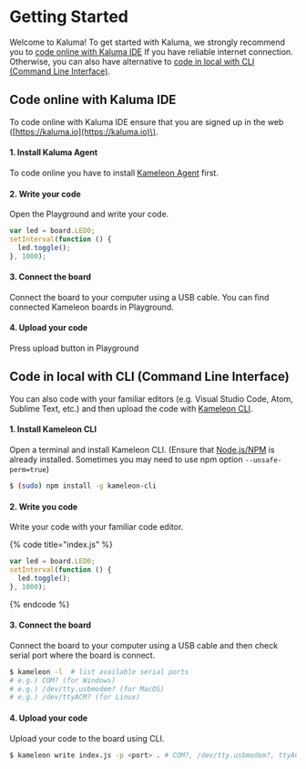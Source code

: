 # Getting Started

Welcome to Kaluma! To get started with Kaluma, we strongly recommend you to [code online with Kaluma IDE](getting_started.md#code-online-with-kameleon-ide) If you have reliable internet connection. Otherwise, you can also have alternative to [code in local with CLI \(Command Line Interface\)](getting_started.md#code-in-local-with-cli-command-line-interface).

## Code online with Kaluma IDE

To code online with Kaluma IDE ensure that you are signed up in the web \([https://kaluma.io](https://kaluma.io)\).

#### 1. Install Kaluma Agent

To code online you have to install [Kameleon Agent](https://kameleon.io/agent) first.

#### 2. Write your code

Open the Playground and write your code.

```javascript
var led = board.LED0;
setInterval(function () {
  led.toggle();
}, 1000);
```

#### 3. Connect the board

Connect the board to your computer using a USB cable. You can find connected Kameleon boards in Playground.

#### 4. Upload your code

Press upload button in Playground

## Code in local with CLI \(Command Line Interface\)

You can also code with your familiar editors \(e.g. Visual Studio Code, Atom, Sublime Text, etc.\) and then upload the code with [Kameleon CLI](https://github.com/kameleon-project/kameleon-cli).

#### 1. Install Kameleon CLI

Open a terminal and install Kameleon CLI. \(Ensure that [Node.js/NPM](https://nodejs.org/) is already installed. Sometimes you may need to use npm option `--unsafe-perm=true`\)

```bash
$ (sudo) npm install -g kameleon-cli
```

#### 2. Write you code

Write your code with your familiar code editor.

{% code title="index.js" %}
```javascript
var led = board.LED0;
setInterval(function () {
  led.toggle();
}, 1000);
```
{% endcode %}

#### 3. Connect the board

Connect the board to your computer using a USB cable and then check serial port where the board is connect.

```bash
$ kameleon -l  # list available serial ports
# e.g.) COM? (for Windows)
# e.g.) /dev/tty.usbmodem? (for MacOS)
# e.g.) /dev/ttyACM? (for Linux)
```

#### 4. Upload your code

Upload your code to the board using CLI.

```bash
$ kameleon write index.js -p <port> . # COM?, /dev/tty.usbmodem?, ttyACM?
```



